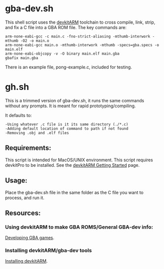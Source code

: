 # gba-dev.sh
This shell script uses the [devkitARM](https://github.com/devkitPro) toolchain to cross compile, link, strip, and fix a C file into a GBA ROM file.
The key commands are:

    arm-none-eabi-gcc -c main.c -fno-strict-aliasing -mthumb-interwork -mthumb -O2 -o main.o
    arm-none-eabi-gcc main.o -mthumb-interwork -mthumb -specs=gba.specs -o main.elf
    arm-none-eabi-objcopy -v -O binary main.elf main.gba
    gbafix main.gba

There is an example file, pong-example.c, included for testing.

# gh.sh
This is a trimmed version of gba-dev.sh, it runs the same commands without any prompts.
It is meant for rapid prototyping/compiling.

It defaults to:
    
    -Using whatever .c file is it its same directory (./*.c)
    -Adding default location of command to path if not found
    -Removing .obj and .elf files 

## Requirements:
This script is intended for MacOS/UNIX environment.
This script requires devkitPro to be installed.
See the [devkitARM Getting Started](https://devkitpro.org/wiki/Getting_Started) page.

## Usage:
Place the gba-dev.sh file in the same folder as the C file you want to process, and run it. 

## Resources:
### Using devkitARM to make GBA ROMS/General GBA-dev info:
[Developing GBA games](https://www.reinterpretcast.com/writing-a-game-boy-advance-game).
### Installing devkitARM/gba-dev tools
[Installing devkitARM](https://devkitpro.org/wiki/Getting_Started).
